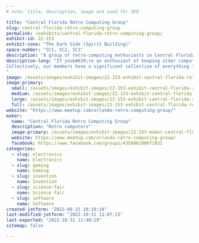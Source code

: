 ```yaml
---
# note: title, description, image are used for SEO

title: "Central Florida Retro Computing Group"
slug: central-florida-retro-computing-group
permalink: /exhibits/central-florida-retro-computing-group/
exhibit-id: 22-153
exhibit-zone: "The Dark Side (Spirit Building)"
space-number: "SC1, SC2, SC3"
description: "A group of retro-computing enthusiasts in Central Florida."
description-long: "If you&#039;re an enthusiast of keeping older computers from the 80-90&#039;s or older alive, or just want to reminisce about computing back in those fun days, this is the group to be part of.  We&#039;re a casual no-fee club who meet casually to hang out and chat about and restore retro computers.
Collectively, our members have a significant collection of everything from KIM-1&#039;s and ZX81&#039;s through VIC-20&#039;s, Cocos, and up to rack-mount PDP&#039;s, and more.
"
image: /assets/images/exhibit-images/22-153-exhibit-central-florida-retro-computing-group-43-mfo2019-retro-computer-display-7138-large.jpg
image-primary: 
  small: /assets/images/exhibit-images/22-153-exhibit-central-florida-retro-computing-group-43-mfo2019-retro-computer-display-7138-small.jpg
  medium: /assets/images/exhibit-images/22-153-exhibit-central-florida-retro-computing-group-43-mfo2019-retro-computer-display-7138-medium.jpg
  large: /assets/images/exhibit-images/22-153-exhibit-central-florida-retro-computing-group-43-mfo2019-retro-computer-display-7138-large.jpg
  full: /assets/images/exhibit-images/22-153-exhibit-central-florida-retro-computing-group-43-mfo2019-retro-computer-display-7138-full.jpg
website: "https://www.meetup.com/orlando-retro-computing-group/"
maker: 
  name: "Central Florida Retro Computing Group"
  description: "Retro computers"
  image-primary: /assets/images/exhibit-images/22-153-maker-central-florida-retro-computing-group-mfo2019-retro-computer-display-medium.jpg
  website: https://www.meetup.com/orlando-retro-computing-group/
  facebook: https://www.facebook.com/groups/435886100672831
categories: 
  - slug: electronics
    name: Electronics
  - slug: gaming
    name: Gaming
  - slug: invention
    name: Invention
  - slug: science-fair
    name: Science Fair
  - slug: software
    name: Software
created-jotform: "2022-09-21 10:18:34"
last-modified-jotform: "2022-10-31 11:07:15"
last-exported: "2022-10-31 11:40:29"
sitemap: false

---
```

